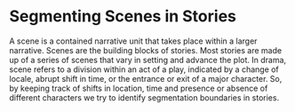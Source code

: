 # Segmenting Scenes in Stories

A scene is a contained narrative unit that takes place within a larger narrative. Scenes are the building blocks of stories. Most stories are made up of a series of scenes that vary in setting and advance the plot. In drama, scene refers to a division within an act of a play, indicated by a change of locale, abrupt shift in time, or the entrance or exit of a major character. So, by keeping track of shifts in location, time and presence or absence of different characters we try to identify segmentation boundaries in stories.
